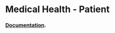 # Medical Health - Patient

### [Documentation](https://github.com/blackbelt-cda/MedicalHealth-Documentation).
